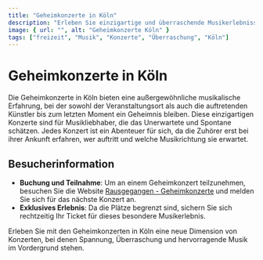 ```yaml
---
title: "Geheimkonzerte in Köln"
description: "Erleben Sie einzigartige und überraschende Musikerlebnisse mit den Geheimkonzerten in Köln, wo der Veranstaltungsort und die Künstler bis zuletzt geheim bleiben"
image: { url: "", alt: "Geheimkonzerte Köln" }
tags: ["freizeit", "Musik", "Konzerte", "Überraschung", "Köln"]
---
```


# Geheimkonzerte in Köln

Die Geheimkonzerte in Köln bieten eine außergewöhnliche musikalische Erfahrung, bei der sowohl der Veranstaltungsort als auch die auftretenden Künstler bis zum letzten Moment ein Geheimnis bleiben. Diese einzigartigen Konzerte sind für Musikliebhaber, die das Unerwartete und Spontane schätzen. Jedes Konzert ist ein Abenteuer für sich, da die Zuhörer erst bei ihrer Ankunft erfahren, wer auftritt und welche Musikrichtung sie erwartet.

## Besucherinformation

- **Buchung und Teilnahme**: Um an einem Geheimkonzert teilzunehmen, besuchen Sie die Website [Rausgegangen - Geheimkonzerte](https://rausgegangen.de/organizations/geheimkonzerte) und melden Sie sich für das nächste Konzert an.
- **Exklusives Erlebnis**: Da die Plätze begrenzt sind, sichern Sie sich rechtzeitig Ihr Ticket für dieses besondere Musikerlebnis.

Erleben Sie mit den Geheimkonzerten in Köln eine neue Dimension von Konzerten, bei denen Spannung, Überraschung und hervorragende Musik im Vordergrund stehen.

